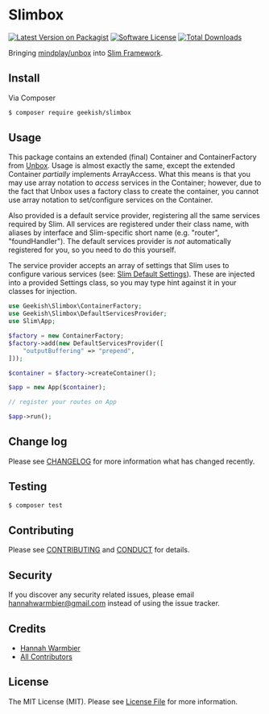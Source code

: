 # Slimbox

[![Latest Version on Packagist][ico-version]][link-packagist]
[![Software License][ico-license]](LICENSE.md)
[![Total Downloads][ico-downloads]][link-downloads]

Bringing [mindplay/unbox][link-unbox] into [Slim Framework][link-slim].

## Install

Via Composer

``` bash
$ composer require geekish/slimbox
```

## Usage

This package contains an extended (final) Container and ContainerFactory from [Unbox][link-unbox]. Usage is almost exactly the same, except the extended Container _partially_ implements ArrayAccess. What this means is that you may use array notation to _access_ services in the Container; however, due to the fact that Unbox uses a factory class to create the container, you cannot use array notation to set/configure services on the Container.

Also provided is a default service provider, registering all the same services required by Slim. All services are registered under their class name, with aliases by interface and Slim-specific short name (e.g. "router", "foundHandler"). The default services provider is _not_ automatically registered for you, so you need to do this yourself.

The service provider accepts an array of settings that Slim uses to configure various services (see: [Slim Default Settings](//www.slimframework.com/docs/objects/application.html#slim-default-settings)). These are injected into a provided Settings class, so you may type hint against it in your classes for injection.

``` php
use Geekish\Slimbox\ContainerFactory;
use Geekish\Slimbox\DefaultServicesProvider;
use Slim\App;

$factory = new ContainerFactory;
$factory->add(new DefaultServicesProvider([
    "outputBuffering" => "prepend",
]));

$container = $factory->createContainer();

$app = new App($container);

// register your routes on App

$app->run();
```

## Change log

Please see [CHANGELOG](CHANGELOG.md) for more information what has changed recently.

## Testing

``` bash
$ composer test
```

## Contributing

Please see [CONTRIBUTING](CONTRIBUTING.md) and [CONDUCT](CONDUCT.md) for details.

## Security

If you discover any security related issues, please email hannahwarmbier@gmail.com instead of using the issue tracker.

## Credits

- [Hannah Warmbier][link-author]
- [All Contributors][link-contributors]

## License

The MIT License (MIT). Please see [License File](LICENSE.md) for more information.

[ico-version]: https://img.shields.io/packagist/v/geekish/slimbox.svg?style=flat-square
[ico-license]: https://img.shields.io/badge/license-MIT-brightgreen.svg?style=flat-square
[ico-downloads]: https://img.shields.io/packagist/dt/geekish/slimbox.svg?style=flat-square

[link-slim]: //github.com/slimphp/Slim
[link-unbox]: //github.com/mindplay-dk/unbox
[link-packagist]: //packagist.org/packages/geekish/slimbox
[link-downloads]: //packagist.org/packages/geekish/slimbox
[link-author]: //github.com/geekish
[link-contributors]: ../../contributors
